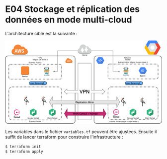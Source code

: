 # E04 Stockage et réplication des données en mode multi-cloud

L'architecture cible est la suivante :

![Multi-cloud-step04](../architecture/Multi-cloud-step04.png)

Les variables dans le fichier `variables.tf` peuvent être ajustées. Ensuite il suffit de lancer terraform pour construire l'infrastructure :
```shell
$ terraform init
$ terraform apply
```
